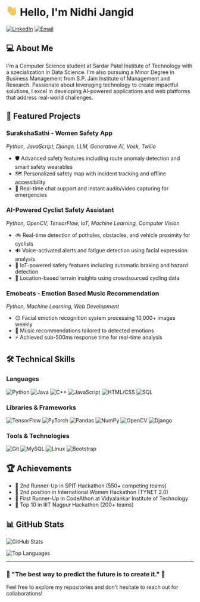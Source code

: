 # <img src="https://raw.githubusercontent.com/ABSphreak/ABSphreak/master/gifs/Hi.gif" width="30px"> Hello, I'm Nidhi Jangid

[![LinkedIn](https://img.shields.io/badge/LinkedIn-0077B5?style=for-the-badge&logo=linkedin&logoColor=white)](https://www.linkedin.com/in/nidhi-jangid-9145b625b/)
[![Email](https://img.shields.io/badge/Email-D14836?style=for-the-badge&logo=gmail&logoColor=white)](mailto:jangidnidhi243@gmail.com)

## 💻 About Me

I'm a Computer Science student at Sardar Patel Institute of Technology with a specialization in Data Science. I'm also pursuing a Minor Degree in Business Management from S.P. Jain Institute of Management and Research. Passionate about leveraging technology to create impactful solutions, I excel in developing AI-powered applications and web platforms that address real-world challenges.

## 🚀 Featured Projects

### SurakshaSathi - Women Safety App
_Python, JavaScript, Django, LLM, Generative AI, Vosk, Twilio_
- 🛡️ Advanced safety features including route anomaly detection and smart safety wearables
- 🗺️ Personalized safety map with incident tracking and offline accessibility
- 📱 Real-time chat support and instant audio/video capturing for emergencies

### AI-Powered Cyclist Safety Assistant
_Python, OpenCV, TensorFlow, IoT, Machine Learning, Computer Vision_
- 🚲 Real-time detection of potholes, obstacles, and vehicle proximity for cyclists
- 🔊 Voice-activated alerts and fatigue detection using facial expression analysis
- 🔄 IoT-powered safety features including automatic braking and hazard detection
- 📍 Location-based terrain insights using crowdsourced cycling data

### Emobeats - Emotion Based Music Recommendation
_Python, Machine Learning, Web Development_
- 😊 Facial emotion recognition system processing 10,000+ images weekly
- 🎵 Music recommendations tailored to detected emotions
- ⚡ Achieved sub-500ms response time for real-time analysis

## 🛠️ Technical Skills

### Languages
![Python](https://img.shields.io/badge/Python-3776AB?style=flat-square&logo=python&logoColor=white)
![Java](https://img.shields.io/badge/Java-ED8B00?style=flat-square&logo=java&logoColor=white)
![C++](https://img.shields.io/badge/C++-00599C?style=flat-square&logo=c%2B%2B&logoColor=white)
![JavaScript](https://img.shields.io/badge/JavaScript-F7DF1E?style=flat-square&logo=javascript&logoColor=black)
![HTML/CSS](https://img.shields.io/badge/HTML%2FCSS-239120?style=flat-square&logo=html5&logoColor=white)
![SQL](https://img.shields.io/badge/SQL-4479A1?style=flat-square&logo=mysql&logoColor=white)

### Libraries & Frameworks
![TensorFlow](https://img.shields.io/badge/TensorFlow-FF6F00?style=flat-square&logo=tensorflow&logoColor=white)
![PyTorch](https://img.shields.io/badge/PyTorch-EE4C2C?style=flat-square&logo=pytorch&logoColor=white)
![Pandas](https://img.shields.io/badge/Pandas-150458?style=flat-square&logo=pandas&logoColor=white)
![NumPy](https://img.shields.io/badge/NumPy-013243?style=flat-square&logo=numpy&logoColor=white)
![OpenCV](https://img.shields.io/badge/OpenCV-5C3EE8?style=flat-square&logo=opencv&logoColor=white)
![Django](https://img.shields.io/badge/Django-092E20?style=flat-square&logo=django&logoColor=white)

### Tools & Technologies
![Git](https://img.shields.io/badge/Git-F05032?style=flat-square&logo=git&logoColor=white)
![MySQL](https://img.shields.io/badge/MySQL-4479A1?style=flat-square&logo=mysql&logoColor=white)
![Linux](https://img.shields.io/badge/Linux-FCC624?style=flat-square&logo=linux&logoColor=black)
![Bootstrap](https://img.shields.io/badge/Bootstrap-7952B3?style=flat-square&logo=bootstrap&logoColor=white)

## 🏆 Achievements
- 🥈 2nd Runner-Up in SPIT Hackathon (550+ competing teams)
- 🥈 2nd position in International Women Hackathon (TYNET 2.0)
- 🥈 First Runner-Up in CodeAthon at Vidyalankar Institute of Technology
- 🏅 Top 10 in IIIT Nagpur Hackathon (200+ teams)

## 📊 GitHub Stats

![GitHub Stats](https://github-readme-stats.vercel.app/api?username=nidhijangid9&show_icons=true&theme=radical)

![Top Languages](https://github-readme-stats.vercel.app/api/top-langs/?username=nidhijangid9&layout=compact&theme=radical)

---

### 🌟 "The best way to predict the future is to create it." 🌟

Feel free to explore my repositories and don't hesitate to reach out for collaborations!
